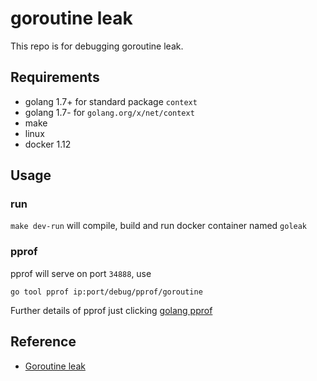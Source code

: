 # goroutine leak

This repo is for debugging goroutine leak.

## Requirements
- golang 1.7+ for standard package `context`
- golang 1.7- for `golang.org/x/net/context`
- make
- linux
- docker 1.12

## Usage
### run

`make dev-run` will compile, build and run docker container named `goleak`

### pprof
pprof will serve on port `34888`, use 
```
go tool pprof ip:port/debug/pprof/goroutine
```
Further details of pprof just clicking [golang pprof](https://golang.org/pkg/net/http/pprof/)

## Reference
- [Goroutine leak](https://medium.com/golangspec/goroutine-leak-400063aef468)
